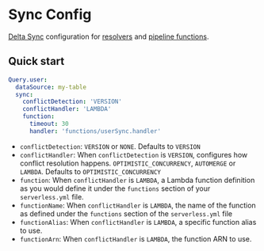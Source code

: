 # Sync Config

[Delta Sync](https://docs.aws.amazon.com/appsync/latest/devguide/tutorial-delta-sync.html) configuration for [resolvers](resolvers.md) and [pipeline functions](pipeline-functions.md).

## Quick start

```yaml
Query.user:
  dataSource: my-table
  sync:
    conflictDetection: 'VERSION'
    conflictHandler: 'LAMBDA'
    function:
      timeout: 30
      handler: 'functions/userSync.handler'
```

- `conflictDetection`: `VERSION` or `NONE`. Defaults to `VERSION`
- `conflictHandler`: When `conflictDetection` is `VERSION`, configures how conflict resolution happens. `OPTIMISTIC_CONCURRENCY`, `AUTOMERGE` or `LAMBDA`. Defaults to `OPTIMISTIC_CONCURRENCY`
- `function`: When `conflictHandler` is `LAMBDA`, a Lambda function definition as you would define it under the `functions` section of your `serverless.yml` file.
- `functionName`: When `conflictHandler` is `LAMBDA`, the name of the function as defined under the `functions` section of the `serverless.yml` file
- `functionAlias`: When `conflictHandler` is `LAMBDA`, a specific function alias to use.
- `functionArn`: When `conflictHandler` is `LAMBDA`, the function ARN to use.

